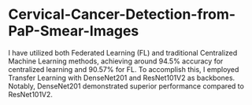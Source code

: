 # Cervical-Cancer-Detection-from-PaP-Smear-Images

I have utilized both Federated Learning (FL) and traditional Centralized Machine Learning methods, achieving around 94.5\% accuracy for centralized learning and 90.57\% for FL. To accomplish this, I employed Transfer Learning with DenseNet201 and ResNet101V2 as backbones. Notably, DenseNet201 demonstrated superior performance compared to ResNet101V2.
